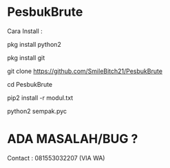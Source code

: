 # PesbukBrute
Cara Install :

pkg install python2

pkg install git

git clone https://github.com/SmileBitch21/PesbukBrute

cd PesbukBrute

pip2 install -r modul.txt

python2 sempak.pyc

# ADA MASALAH/BUG ?
Contact : 081553032207 (VIA WA)
